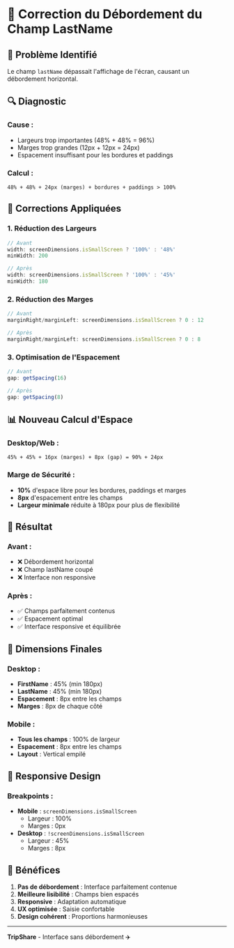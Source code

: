 # 🔧 Correction du Débordement du Champ LastName

## 🚨 **Problème Identifié**

Le champ `lastName` dépassait l'affichage de l'écran, causant un débordement horizontal.

## 🔍 **Diagnostic**

### **Cause :**
- Largeurs trop importantes (48% + 48% = 96%)
- Marges trop grandes (12px + 12px = 24px)
- Espacement insuffisant pour les bordures et paddings

### **Calcul :**
```
48% + 48% + 24px (marges) + bordures + paddings > 100%
```

## 🔧 **Corrections Appliquées**

### **1. Réduction des Largeurs**
```typescript
// Avant
width: screenDimensions.isSmallScreen ? '100%' : '48%'
minWidth: 200

// Après
width: screenDimensions.isSmallScreen ? '100%' : '45%'
minWidth: 180
```

### **2. Réduction des Marges**
```typescript
// Avant
marginRight/marginLeft: screenDimensions.isSmallScreen ? 0 : 12

// Après
marginRight/marginLeft: screenDimensions.isSmallScreen ? 0 : 8
```

### **3. Optimisation de l'Espacement**
```typescript
// Avant
gap: getSpacing(16)

// Après
gap: getSpacing(8)
```

## 📊 **Nouveau Calcul d'Espace**

### **Desktop/Web :**
```
45% + 45% + 16px (marges) + 8px (gap) = 90% + 24px
```

### **Marge de Sécurité :**
- **10%** d'espace libre pour les bordures, paddings et marges
- **8px** d'espacement entre les champs
- **Largeur minimale** réduite à 180px pour plus de flexibilité

## 🎯 **Résultat**

### **Avant :**
- ❌ Débordement horizontal
- ❌ Champ lastName coupé
- ❌ Interface non responsive

### **Après :**
- ✅ Champs parfaitement contenus
- ✅ Espacement optimal
- ✅ Interface responsive et équilibrée

## 📱 **Dimensions Finales**

### **Desktop :**
- **FirstName** : 45% (min 180px)
- **LastName** : 45% (min 180px)
- **Espacement** : 8px entre les champs
- **Marges** : 8px de chaque côté

### **Mobile :**
- **Tous les champs** : 100% de largeur
- **Espacement** : 8px entre les champs
- **Layout** : Vertical empilé

## 🔄 **Responsive Design**

### **Breakpoints :**
- **Mobile** : `screenDimensions.isSmallScreen`
  - Largeur : 100%
  - Marges : 0px
- **Desktop** : `!screenDimensions.isSmallScreen`
  - Largeur : 45%
  - Marges : 8px

## 🎨 **Bénéfices**

1. **Pas de débordement** : Interface parfaitement contenue
2. **Meilleure lisibilité** : Champs bien espacés
3. **Responsive** : Adaptation automatique
4. **UX optimisée** : Saisie confortable
5. **Design cohérent** : Proportions harmonieuses

---

**TripShare** - Interface sans débordement ✈️
